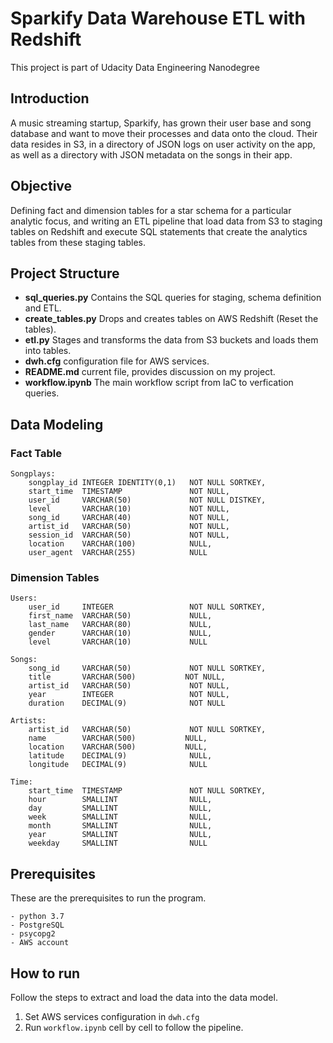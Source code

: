 # Sparkify Data Warehouse ETL with Redshift
This project is part of Udacity Data Engineering Nanodegree

## Introduction
A music streaming startup, Sparkify, has grown their user base and song database and want to move their processes and data onto the cloud. Their data resides in S3, in a directory of JSON logs on user activity on the app, as well as a directory with JSON metadata on the songs in their app.

## Objective
Defining fact and dimension tables for a star schema for a particular analytic focus, and writing an ETL pipeline that load data from S3 to staging tables on Redshift and execute SQL statements that create the analytics tables from these staging tables.

## Project Structure
- **sql_queries.py** Contains the SQL queries for staging, schema definition and ETL.
- **create_tables.py** Drops and creates tables on AWS Redshift (Reset the tables).
- **etl.py** Stages and transforms the data from S3 buckets and loads them into tables.
- **dwh.cfg** configuration file for AWS services.
- **README.md** current file, provides discussion on my project.
- **workflow.ipynb** The main workflow script from IaC to verfication queries.

## Data Modeling
### Fact Table
```
Songplays:
    songplay_id INTEGER IDENTITY(0,1)   NOT NULL SORTKEY,
    start_time  TIMESTAMP               NOT NULL,
    user_id     VARCHAR(50)             NOT NULL DISTKEY,
    level       VARCHAR(10)             NOT NULL,
    song_id     VARCHAR(40)             NOT NULL,
    artist_id   VARCHAR(50)             NOT NULL,
    session_id  VARCHAR(50)             NOT NULL,
    location    VARCHAR(100)            NULL,
    user_agent  VARCHAR(255)            NULL
```
### Dimension Tables
```
Users:
    user_id     INTEGER                 NOT NULL SORTKEY,
    first_name  VARCHAR(50)             NULL,
    last_name   VARCHAR(80)             NULL,
    gender      VARCHAR(10)             NULL,
    level       VARCHAR(10)             NULL
```

```
Songs:
    song_id     VARCHAR(50)             NOT NULL SORTKEY,
    title       VARCHAR(500)           NOT NULL,
    artist_id   VARCHAR(50)             NOT NULL,
    year        INTEGER                 NOT NULL,
    duration    DECIMAL(9)              NOT NULL
```
```
Artists:
    artist_id   VARCHAR(50)             NOT NULL SORTKEY,
    name        VARCHAR(500)           NULL,
    location    VARCHAR(500)           NULL,
    latitude    DECIMAL(9)              NULL,
    longitude   DECIMAL(9)              NULL
```
```
Time:
    start_time  TIMESTAMP               NOT NULL SORTKEY,
    hour        SMALLINT                NULL,
    day         SMALLINT                NULL,
    week        SMALLINT                NULL,
    month       SMALLINT                NULL,
    year        SMALLINT                NULL,
    weekday     SMALLINT                NULL
```
## Prerequisites

These are the prerequisites to run the program.
```
- python 3.7
- PostgreSQL
- psycopg2
- AWS account
```
## How to run
Follow the steps to extract and load the data into the data model.

1. Set AWS services configuration in `dwh.cfg`
2. Run `workflow.ipynb` cell by cell to follow the pipeline.


